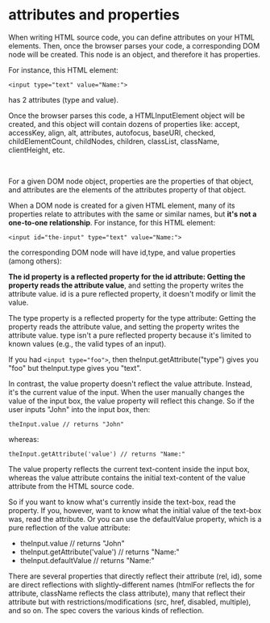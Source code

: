 # attributes and properties
When writing HTML source code, you can define attributes on your HTML elements. 
Then, once the browser parses your code, a corresponding DOM node will be created. 
This node is an object, and therefore it has properties.

For instance, this HTML element:
```
<input type="text" value="Name:">
```
has 2 attributes (type and value).

Once the browser parses this code, a HTMLInputElement object will be created, 
and this object will contain dozens of properties like: accept, accessKey, align, alt, attributes, autofocus, baseURI, checked, childElementCount, childNodes, children, classList, className, clientHeight, etc.

<br>

For a given DOM node object, properties are the properties of that object, 
and attributes are the elements of the attributes property of that object.

When a DOM node is created for a given HTML element, many of its properties relate to attributes with the same or similar names, 
but <strong>it's not a one-to-one relationship</strong>. For instance, for this HTML element:
```
<input id="the-input" type="text" value="Name:">
```
the corresponding DOM node will have id,type, and value properties (among others):

<strong>The id property is a reflected property for the id attribute: Getting the property reads the attribute value</strong>,
and setting the property writes the attribute value. id is a pure reflected property, it doesn't modify or limit the value.

The type property is a reflected property for the type attribute: Getting the property reads the attribute value, and setting the property writes the attribute value. 
type isn't a pure reflected property because it's limited to known values (e.g., the valid types of an input).

If you had `<input type="foo">`, then theInput.getAttribute("type") gives you "foo" but theInput.type gives you "text".

In contrast, the value property doesn't reflect the value attribute. 
Instead, it's the current value of the input. When the user manually changes the value of the input box, the value property will reflect this change. 
So if the user inputs "John" into the input box, then:
```
theInput.value // returns "John"
```
whereas:
```
theInput.getAttribute('value') // returns "Name:"
```
The value property reflects the current text-content inside the input box, 
whereas the value attribute contains the initial text-content of the value attribute from the HTML source code.

So if you want to know what's currently inside the text-box, read the property. 
If you, however, want to know what the initial value of the text-box was, read the attribute. 
Or you can use the defaultValue property, which is a pure reflection of the value attribute:
- theInput.value                 // returns "John"
- theInput.getAttribute('value') // returns "Name:"
- theInput.defaultValue          // returns "Name:"

There are several properties that directly reflect their attribute (rel, id), 
some are direct reflections with slightly-different names (htmlFor reflects the for attribute, className reflects the class attribute), 
many that reflect their attribute but with restrictions/modifications (src, href, disabled, multiple), and so on. 
The spec covers the various kinds of reflection.